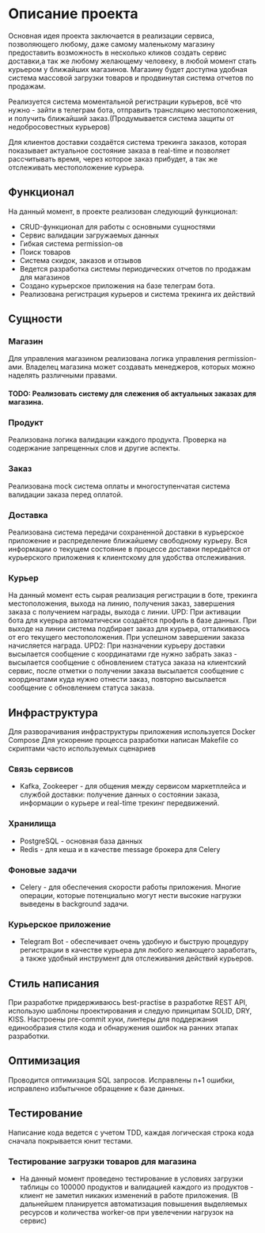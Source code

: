 # Описание проекта

Основная идея проекта заключается в реализации сервиса, позволяющего любому, даже самому маленькому магазину предоставить возможность
в несколько кликов создать сервис доставки,а так же любому желающему человеку, в любой момент стать курьером у ближайших 
магазинов. Магазину будет доступна удобная система массовой загрузки товаров и продвинутая система отчетов по продажам.

Реализуется система моментальной регистрации курьеров, всё что нужно - зайти в телеграм бота, отправить трансляцию местоположения,
и получить ближайший заказ.(Продумывается система защиты от недобросовестных курьеров)

Для клиентов доставки создаётся система трекинга заказов, которая показывает актуальное состояние заказа в real-time и позволяет рассчитывать 
время, через которое заказ прибудет, а так же отслеживать местоположение курьера.



## Функционал

На данный момент, в проекте реализован следующий функционал:
- CRUD-функционал для работы с основными сущностями
- Сервис валидации загружаемых данных
- Гибкая система permission-ов
- Поиск товаров
- Система скидок, заказов и отзывов
- Ведется разработка системы периодических отчетов по продажам для магазинов
- Создано курьерское приложения на базе телеграм бота.
- Реализована регистрация курьеров и система трекинга их действий

## Сущности

### Магазин

Для управления магазином реализована логика управления permission-ами. Владелец магазина может создавать менеджеров, которых можно наделять различными правами.
#### TODO: Реализовать систему для слежения об актуальных заказах для магазина.

### Продукт

Реализована логика валидации каждого продукта. Проверка на содержание запрещенных слов и другие аспекты.

### Заказ

Реализована mock система оплаты и многоступенчатая система валидации заказа перед оплатой.

### Доставка
Реализована система передачи сохраненной доставки в курьерское приложение и распределение ближайшему свободному курьеру.
Вся информации о текущем состояние в процессе доставки передаётся от курьерского приложения к клиентскому для удобства отслеживания.

### Курьер

На данный момент есть сырая реализация регистрации в боте, трекинга местоположения, выхода на линию, получения заказ, 
завершения заказа с получением награды, выхода с линии.
UPD: При активации бота для куерьра автоматически создаётся профиль в базе данных. При выходе на линии система подбирает заказ
для курьера, отталкиваюсь от его текущего местоположения. При успешном завершении заказа начисляется награда.
UPD2: При назначении курьеру доставки высылается сообщение с координатами где нужно забрать заказ - высылается сообщение с обновлением статуса заказа на 
клиентский сервис, после отметки о получении заказа высылается сообщение с координатами куда нужно отнести заказ, повторно высылается сообщение с обновлением статуса заказа.

## Инфраструктура

Для разворачивания инфраструктуры приложения используется Docker Compose
Для ускорение процесса разработки написан Makefile со скриптами часто используемых сценариев

### Связь сервисов

- Kafka, Zookeeper - для общения между сервисом маркетплейса и службой доставки: получение данных о состоянии заказа, информации о курьере
и real-time трекинг передвижений.

### Хранилища

- PostgreSQL - основная база данных
- Redis - для кеша и в качестве message брокера для Celery

### Фоновые задачи

- Celery - для обеспечения скорости работы приложения. Многие операции, которые потенциально могут нести высокие
нагрузки выведены в background задачи.

### Курьерское приложение

- Telegram Bot - обеспечивает очень удобную и быструю процедуру регистрации в качестве курьера для любого желающего заработать, а также
удобный инструмент для отслеживания действий курьеров.

## Стиль написания

При разработке придерживаюсь best-practise в разработке REST API, использую шаблоны проектирования и следую принципам SOLID, DRY, KISS.
Настроены pre-commit хуки, линтеры для поддержания единообразия стиля кода и обнаружения ошибок на ранних этапах разработки.

## Оптимизация

Проводится оптимизация SQL запросов. 
Исправлены n+1 ошибки, исправлено избытычное обращение к базе данных.

## Тестирование

Написание кода ведется с учетом TDD, каждая логическая строка кода сначала покрывается юнит тестами.

### Тестирование загрузки товаров для магазина
- На данный момент проведено тестирование в условиях загрузки таблицы со 100000 продуктов и 
валидацией каждого из продуктов - клиент не заметил никаких изменений в работе приложения. (В дальнейшем планируется автоматизация
повышения выделяемых ресурсов и количества worker-ов при увелечении нагрузок на сервис)
